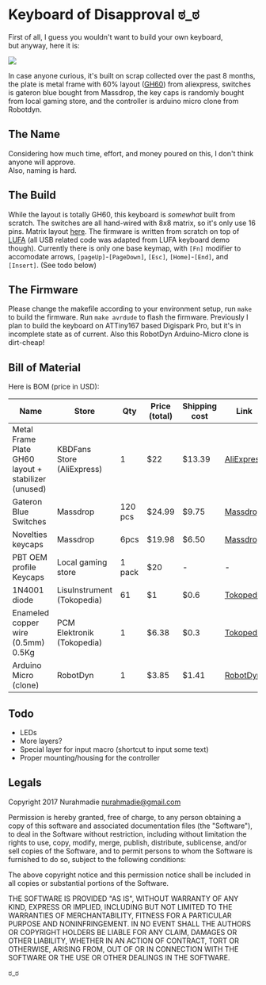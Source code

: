 # Keyboard of Disapproval ಠ_ಠ

First of all, I guess you wouldn't want to build your own keyboard,  
but anyway, here it is:

<img src="https://f4.fudanchii.net/shx/2017/02/IMG_20170212_224547.jpg"></img>

In case anyone curious, it's built on scrap collected over the past 8 months, the plate is metal frame with 60% layout ([GH60](http://blog.komar.be/introducing-the-gh60-keyboard-project/)) from aliexpress,
switches is gateron blue bought from Massdrop, the key caps is randomly bought from local gaming store, 
and the controller is arduino micro clone from Robotdyn.

## The Name
Considering how much time, effort, and money poured on this, I don't think anyone will approve.  
Also, naming is hard.

## The Build
While the layout is totally GH60, this keyboard is _somewhat_ built from scratch. The switches are all hand-wired with 8x8 matrix, so it's only use 16 pins. Matrix layout [here](https://github.com/fudanchii/keyboard_of_disapproval/blob/master/arduino_micro/keymap.c). The firmware is written from scratch on top of [LUFA](https://github.com/abcminiuser/lufa) (all USB related code was adapted from LUFA keyboard demo though). 
 Currently there is only one base keymap, with `[Fn]` modifier to accomodate arrows, `[pageUp]`-`[PageDown]`, `[Esc]`, `[Home]`-`[End]`, and `[Insert]`. (See todo below)

## The Firmware
Please change the makefile according to your environment setup, run `make` to build the firmware. Run `make avrdude` to flash the firmware.
Previously I plan to build the keyboard on ATTiny167 based Digispark Pro, but it's in incomplete state as of current. Also this RobotDyn Arduino-Micro clone is dirt-cheap!

## Bill of Material
Here is BOM (price in USD):

Name | Store | Qty | Price (total) | Shipping cost | Link
--- | --- | --- | --- | --- | ---
Metal Frame Plate GH60 layout + stabilizer (unused) | KBDFans Store (AliExpress) | 1 | $22 | $13.39 | [AliExpress](https://www.aliexpress.com/item/Steel-plate-GH60-mechanical-keyboard-poker2-electro-coating-steel-plate-gaming-keyboard-FACEU-keyboard-metal-case/32722949125.html)
Gateron Blue Switches | Massdrop | 120 pcs | $24.99 | $9.75 | [Massdrop](https://www.massdrop.com/buy/23991)
Novelties keycaps | Massdrop | 6pcs | $19.98 | $6.50 | [Massdrop](https://www.massdrop.com/buy/25017)
PBT OEM profile Keycaps | Local gaming store | 1 pack | $20 | - | -
1N4001 diode | LisuInstrument (Tokopedia) | 61 | $1 | $0.6 | [Tokopedia](https://www.tokopedia.com/lisuinstrument/1n4001-do-41-in4001-1a-50v-rectifie-diode)
Enameled copper wire (0.5mm) 0.5Kg | PCM Elektronik (Tokopedia) | 1 | $6.38 | $0.3 | [Tokopedia](https://www.tokopedia.com/pcmjakarta/kawat-email-tembaga-01-02-03-04-05-06-08-1mm-2mm-3mm-pilih-aja)
Arduino Micro (clone) | RobotDyn | 1 | $3.85 | $1.41 | [RobotDyn](http://robotdyn.com/catalog/boards/micro_atmega32u4_mu/)

## Todo

- LEDs
- More layers?
- Special layer for input macro (shortcut to input some text)
- Proper mounting/housing for the controller

## Legals

Copyright 2017 Nurahmadie <nurahmadie@gmail.com>

Permission is hereby granted, free of charge, to any person obtaining a copy of this software and associated documentation files (the "Software"), to deal in the Software without restriction, including without limitation the rights to use, copy, modify, merge, publish, distribute, sublicense, and/or sell copies of the Software, and to permit persons to whom the Software is furnished to do so, subject to the following conditions:

The above copyright notice and this permission notice shall be included in all copies or substantial portions of the Software.

THE SOFTWARE IS PROVIDED "AS IS", WITHOUT WARRANTY OF ANY KIND, EXPRESS OR IMPLIED, INCLUDING BUT NOT LIMITED TO THE WARRANTIES OF MERCHANTABILITY, FITNESS FOR A PARTICULAR PURPOSE AND NONINFRINGEMENT. IN NO EVENT SHALL THE AUTHORS OR COPYRIGHT HOLDERS BE LIABLE FOR ANY CLAIM, DAMAGES OR OTHER LIABILITY, WHETHER IN AN ACTION OF CONTRACT, TORT OR OTHERWISE, ARISING FROM, OUT OF OR IN CONNECTION WITH THE SOFTWARE OR THE USE OR OTHER DEALINGS IN THE SOFTWARE.


ಠ_ಠ
